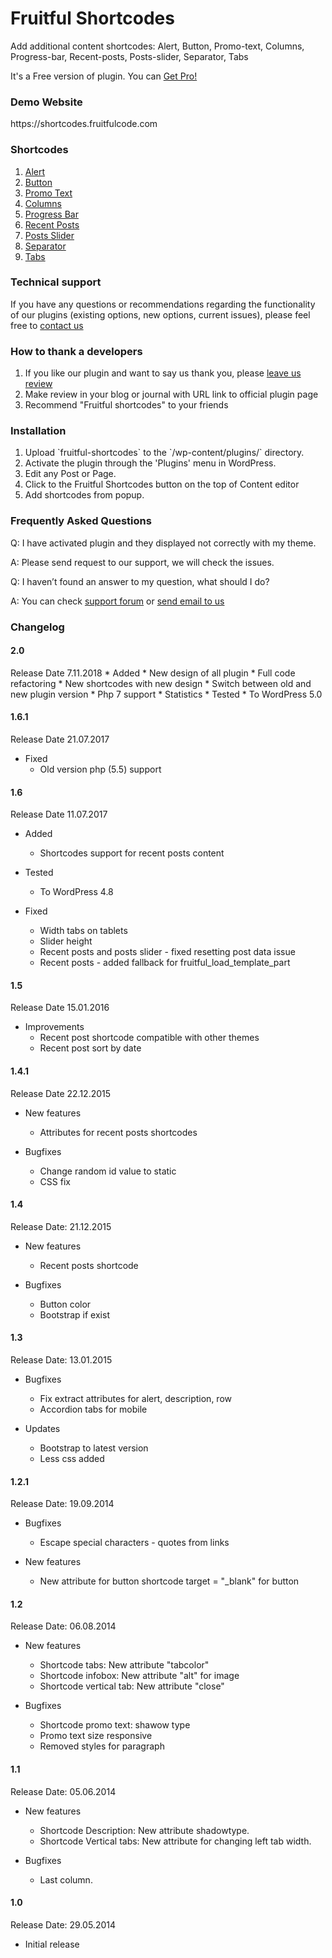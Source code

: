 <h1> Fruitful Shortcodes </h1>
<p>Add additional content shortcodes: Alert, Button, Promo-text, Columns, Progress-bar, Recent-posts, Posts-slider, Separator, Tabs</a>
<p>It's a Free version of plugin. You can <a href="https://shortcodes.fruitfulcode.com/get-pro/">Get Pro!</a></p>

<h3>Demo Website</h3>
https://shortcodes.fruitfulcode.com
<h3>Shortcodes</h3>
<ol>
<li><a href="https://shortcodes.fruitfulcode.com/shortcodes/alert/"> Alert</a></li>
<li><a href="https://shortcodes.fruitfulcode.com/shortcodes/button/"> Button</a></li>
<li><a href="https://shortcodes.fruitfulcode.com/shortcodes/promo-text/"> Promo Text</a></li>
<li><a href="https://shortcodes.fruitfulcode.com/shortcodes/columns/"> Columns</a></li>
<li><a href="https://shortcodes.fruitfulcode.com/shortcodes/progress-bar/"> Progress Bar</a></li>
<li><a href="https://shortcodes.fruitfulcode.com/shortcodes/recent-posts/"> Recent Posts</a></li>
<li><a href="https://shortcodes.fruitfulcode.com/shortcodes/posts-slider/"> Posts Slider</a></li>
<li><a href="https://shortcodes.fruitfulcode.com/shortcodes/separator/"> Separator</a></li>
<li><a href="https://shortcodes.fruitfulcode.com/shortcodes/tabs/"> Tabs</a></li>
</ol>

<h3>Technical support</h3>
If you have any questions or recommendations regarding the functionality of our plugins (existing options, new options, current issues), please feel free to <a href="https://support.fruitfulcode.com/hc/en-us/requests/new"> contact us</a> 

<h3>How to thank a developers</h3>
<ol>
<li>If you like our plugin and want to say us thank you, please <a href="http://wordpress.org/support/view/plugin-reviews/fruitful-shortcodes?filter=5"> leave us review</a></li>
<li>Make review in your blog or journal with URL link to official plugin page</li>
<li>Recommend "Fruitful shortcodes" to your friends</li>
</ol>

<h3> Installation </h3>
<ol>
<li>Upload `fruitful-shortcodes` to the `/wp-content/plugins/` directory.</li>
<li>Activate the plugin through the 'Plugins' menu in WordPress.</li>
<li>Edit any Post or Page.</li>
<li>Click to the Fruitful Shortcodes button on the top of Content editor</li>
<li>Add shortcodes from popup.</li>
</ol>

<h3> Frequently Asked Questions </h3>

<p>Q: I have activated plugin and they displayed not correctly with my theme.</p> 

<p>A: Please send request to our support, we will check the issues.</p>

<p>Q: I haven’t found an answer to my question, what should I do? </p> 

<p>A: You can check <a href="https://support.fruitfulcode.com/hc/en-us/sections/200406396-Fruitful-shortcodes"> support forum</a> or <a class="send-mail" target="_blank" href="mailto:mail@fruitfulcode.com?subject=Wordpress.org:%20Fruitful%20Shortcodes%20"> send email to us</a>
</p>


<h3> Changelog </h3>
<h4> 2.0 </h4>
Release Date 7.11.2018
* Added
	* New design of all plugin
	* Full code refactoring
	* New shortcodes with new design
	* Switch between old and new plugin version
	* Php 7 support
	* Statistics
* Tested
	* To WordPress 5.0

<h4> 1.6.1 </h4>
Release Date 21.07.2017

* Fixed
	* Old version php (5.5) support

<h4> 1.6 </h4> 
Release Date 11.07.2017

* Added
	* Shortcodes support for recent posts content   

* Tested
	* To WordPress 4.8
	
* Fixed
	* Width tabs on tablets
	* Slider height
	* Recent posts and posts slider - fixed resetting post data issue
	* Recent posts - added fallback for fruitful_load_template_part
	
<h4> 1.5 </h4> 
Release Date 15.01.2016

* Improvements
	* Recent post shortcode compatible with other themes
	* Recent post sort by date

<h4> 1.4.1 </h4>
Release Date 22.12.2015

* New features
	* Attributes for recent posts shortcodes

* Bugfixes
	* Change random id value to static
	* CSS fix


<h4> 1.4 </h4>
Release Date: 21.12.2015

* New features
    * Recent posts shortcode  

* Bugfixes
	* Button color
	* Bootstrap if exist

<h4> 1.3 </h4>
Release Date: 13.01.2015

* Bugfixes
	* Fix extract attributes for alert, description, row
	* Accordion tabs for mobile

* Updates
	* Bootstrap to latest version
	* Less css added

<h4> 1.2.1 </h4> 
Release Date: 19.09.2014

* Bugfixes
	* Escape special characters - quotes from links

* New features
	* New attribute for button shortcode target = "_blank" for button


<h4> 1.2 </h4> 
Release Date: 06.08.2014

* New features
	* Shortcode tabs: New attribute "tabcolor"
	* Shortcode infobox: New attribute "alt" for image
	* Shortcode vertical tab: New attribute "close"

* Bugfixes
	* Shortcode promo text: shawow type 
	* Promo text size responsive
	* Removed styles for paragraph


<h4> 1.1 </h4>
Release Date: 05.06.2014

* New features
	* Shortcode Description: New attribute shadowtype.
	* Shortcode Vertical tabs: New attribute for changing left tab width.

* Bugfixes
	* Last column.

<h4> 1.0 </h4> 
Release Date: 29.05.2014

* Initial release
